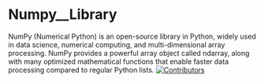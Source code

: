 # Numpy__Library
NumPy (Numerical Python) is an open-source library in Python, widely used in data science, numerical computing, and multi-dimensional array processing. NumPy provides a powerful array object called ndarray, along with many optimized mathematical functions that enable faster data processing compared to regular Python lists.
[![Contributors](https://contrib.rocks/image?repo=minhnhutZzz/Numpy__Library)](https://github.com/minhnhutZzz/Numpy__Library/graphs/contributors)
